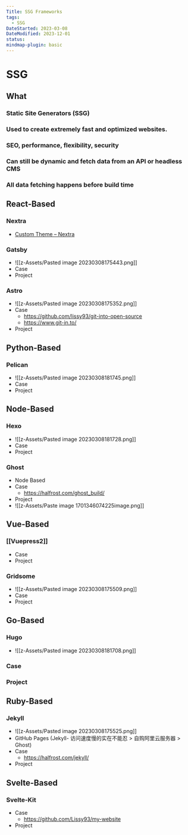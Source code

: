 ```yaml
---
Title: SSG Frameworks
tags:
  - SSG
DateStarted: 2023-03-08
DateModified: 2023-12-01
status: 
mindmap-plugin: basic
---
```


# SSG

## What

### Static Site Generators (SSG)

### Used to create extremely fast and optimized websites.

### SEO, performance, flexibility, security

### Can still be dynamic and fetch data from an API or headless CMS

### All data fetching happens before build time

## React-Based

### Nextra
- [Custom Theme – Nextra](https://nextra.site/docs/custom-theme)

### Gatsby
- ![[z-Assets/Pasted image 20230308175443.png]]
- Case
- Project

### Astro
- ![[z-Assets/Pasted image 20230308175352.png]]
- Case
    - https://github.com/lissy93/git-into-open-source
    - https://www.git-in.to/
- Project

## Python-Based

### Pelican
- ![[z-Assets/Pasted image 20230308181745.png]]
- Case
- Project

## Node-Based

### Hexo
- ![[z-Assets/Pasted image 20230308181728.png]]
- Case
- Project

### Ghost
- Node Based
- Case
    - https://halfrost.com/ghost_build/
- Project
- ![[z-Assets/Paste image 1701346074225image.png]]

## Vue-Based

### [[Vuepress2]]
- Case
- Project

### Gridsome
- ![[z-Assets/Pasted image 20230308175509.png]]
- Case
- Project

## Go-Based

### Hugo
- ![[z-Assets/Pasted image 20230308181708.png]]

### Case

### Project

## Ruby-Based

### Jekyll
- ![[z-Assets/Pasted image 20230308175525.png]]
- GitHub Pages (Jekyll- 访问速度慢的实在不能忍 > 自购阿里云服务器 > Ghost)
- Case
    - https://halfrost.com/jekyll/
- Project

## Svelte-Based

### Svelte-Kit
- Case
    - https://github.com/Lissy93/my-website
- Project